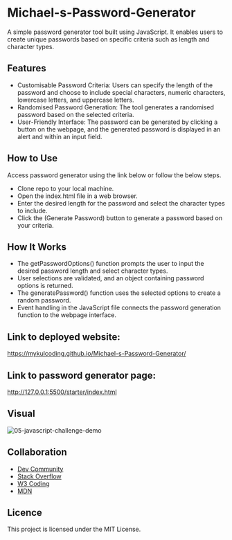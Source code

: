 # Michael-s-Password-Generator

A simple password generator tool built using JavaScript. It enables users to create unique passwords based on specific criteria such as length and character types.


## Features
- Customisable Password Criteria: Users can specify the length of the password and choose to include special characters, numeric characters, lowercase letters, and uppercase letters.
- Randomised Password Generation: The tool generates a randomised password based on the selected criteria.
- User-Friendly Interface: The password can be generated by clicking a button on the webpage, and the generated password is displayed in an alert and within an input field.


## How to Use
Access password generator using the link below or follow the below steps.
- Clone repo to your local machine.
- Open the index.html file in a web browser.
- Enter the desired length for the password and select the character types to include.
- Click the (Generate Password) button to generate a password based on your criteria.


## How It Works
- The getPasswordOptions() function prompts the user to input the desired password length and select character types.
- User selections are validated, and an object containing password options is returned.
- The generatePassword() function uses the selected options to create a random password.
- Event handling in the JavaScript file connects the password generation function to the webpage interface.


## Link to deployed website:
https://mykulcoding.github.io/Michael-s-Password-Generator/


## Link to password generator page:
http://127.0.0.1:5500/starter/index.html


## Visual

![05-javascript-challenge-demo](https://github.com/Mykulcoding/Michael-s-Password-Generator/assets/147704782/1a28e811-7cc3-4853-8a21-5b09d2f39070)


## Collaboration

- [Dev Community](https://dev.to/)
- [Stack Overflow](https://stackoverflow.com/)
- [W3 Coding](https://www.w3schools.com/)
- [MDN](https://developer.mozilla.org/en-US/)

## Licence
This project is licensed under the MIT License.
